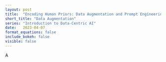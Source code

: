 ```yaml
---
layout: post
title:  "Encoding Human Priors: Data Augmentation and Prompt Engineering"
short_title: "Data Augmentation"
series: "Introduction to Data-Centric AI"
date:   2023-04-07
format_equations: false
include_bokeh: false
visible: false
---
```


A